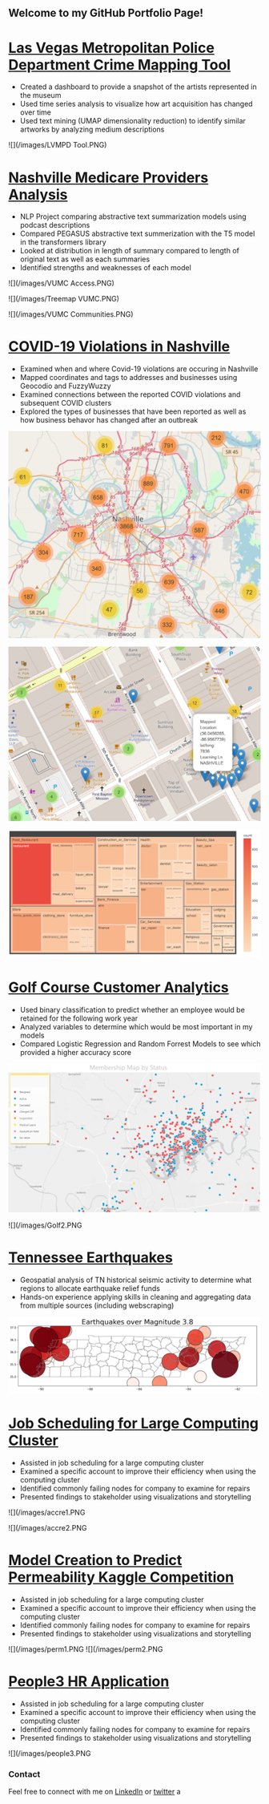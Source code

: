 


## Welcome to my GitHub Portfolio Page!

# [Las Vegas Metropolitan Police Department Crime Mapping Tool](https://alvinwendt.shinyapps.io/LVMPD_Crime_Mapping_Tool/)
- Created a dashboard to provide a snapshot of the artists represented in the museum
- Used time series analysis to visualize how art acquisition has changed over time
- Used text mining (UMAP dimensionality reduction) to identify similar artworks by analyzing medium descriptions

![](/images/LVMPD Tool.PNG)

# [Nashville Medicare Providers Analysis](https://sites.google.com/view/nashvilleprovidersds4/home?authuser=0)
- NLP Project comparing abstractive text summarization models using podcast descriptions
- Compared PEGASUS abstractive text summerization with the T5 model in the transformers library
- Looked at distribution in length of summary compared to length of original text as well as each summaries 
- Identified strengths and weaknesses of each model

![](/images/VUMC Access.PNG)

![](/images/Treemap VUMC.PNG)

![](/images/VUMC Communities.PNG)

# [COVID-19 Violations in Nashville]()
- Examined when and where Covid-19 violations are occuring in Nashville
- Mapped coordinates and tags to addresses and businesses using Geocodio and FuzzyWuzzy
- Examined connections between the reported COVID violations and subsequent COVID clusters
- Explored the types of businesses that have been reported as well as how business behavor has changed after an outbreak

![](/images/ClusterMap.PNG)

![](/images/zoomed.PNG)

![](/images/heatmapCOVID.PNG)

# [Golf Course Customer Analytics]()
- Used binary classification to predict whether an employee would be retained for the following work year
- Analyzed variables to determine which would be most important in my models
- Compared Logistic Regression and Random Forrest Models to see which provided a higher accuracy score

![](/images/Golf1.PNG)

![](/images/Golf2.PNG

# [Tennessee Earthquakes]()
- Geospatial analysis of TN historical seismic activity to determine what regions to allocate earthquake relief funds
- Hands-on experience applying skills in cleaning and aggregating data from multiple sources (including webscraping)

![](/images/Capture.PNG)

# [Job Scheduling for Large Computing Cluster]()
- Assisted in job scheduling for a large computing cluster
- Examined a specific account to improve their efficiency when using the computing cluster
- Identified commonly failing nodes for company to examine for repairs
- Presented findings to stakeholder using visualizations and storytelling

![](/images/accre1.PNG

![](/images/accre2.PNG

# [Model Creation to Predict Permeability Kaggle Competition](https://www.kaggle.com/c/nsspermeability/leaderboard)
- Assisted in job scheduling for a large computing cluster
- Examined a specific account to improve their efficiency when using the computing cluster
- Identified commonly failing nodes for company to examine for repairs
- Presented findings to stakeholder using visualizations and storytelling

![](/images/perm1.PNG
![](/images/perm2.PNG

# [People3 HR Application](https://alvinwendt.shinyapps.io/People3_Census_Nashville/)
- Assisted in job scheduling for a large computing cluster
- Examined a specific account to improve their efficiency when using the computing cluster
- Identified commonly failing nodes for company to examine for repairs
- Presented findings to stakeholder using visualizations and storytelling

![](/images/people3.PNG


### Contact

Feel free to connect with me on [LinkedIn](https://www.linkedin.com/in/alvinwendt/) or [twitter](https://twitter.com/alvinwendt) a
